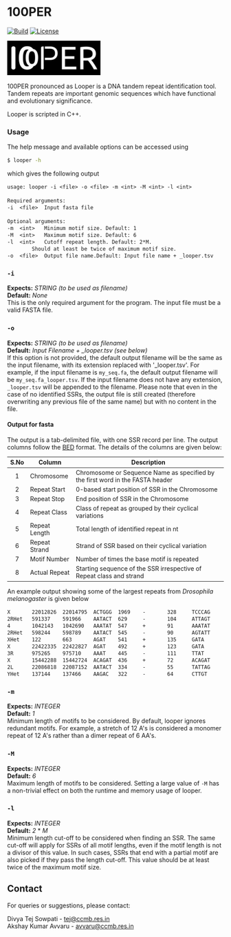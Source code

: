 # 100PER

[![Build](https://img.shields.io/badge/Build-passing-brightgreen.svg)]()
[![License](https://img.shields.io/badge/Licence-MIT-blue.svg)]()

<img src="./looper_logo.jpg" alt="logo" height="80"/>

100PER pronounced as Looper is a DNA tandem repeat identification tool. Tandem 
repeats are important genomic sequences which have functional and evolutionary 
significance.

Looper is scripted in C++. 

### Usage

The help message and available options can be accessed using
```bash
$ looper -h 
```
which gives the following output
```
usage: looper -i <file> -o <file> -m <int> -M <int> -l <int>

Required arguments: 
-i	<file>	Input fasta file

Optional arguments: 
-m	<int>	Minimum motif size. Default: 1
-M	<int>	Maximum motif size. Default: 6
-l	<int>	Cutoff repeat length. Default: 2*M.
 	 	Should at least be twice of maximum motif size.
-o	<file>	Output file name.Default: Input file name + _looper.tsv

```

### `-i`
**Expects:** *STRING (to be used as filename)*<br>
**Default:** *None*<br>
This is the only required argument for the program. The input file must be a 
valid FASTA file. 

### `-o`
**Expects:** *STRING (to be used as filename)*<br>
**Default:** *Input Filename + _looper.tsv (see below)*<br>
If this option is not provided, the default output filename will be the same as the input filename, with its extension replaced with '_looper.tsv'. For example, if the input filename is `my_seq.fa`, the default output filename will be `my_seq.fa_looper.tsv`. If the input filename does not have any extension, `_looper.tsv` will be appended to the filename. Please note that even in the case of no identified SSRs, the output file is still created (therefore overwriting any previous file of the same name) but with no content in the file.
#### Output for fasta
The output is a tab-delimited file, with one SSR record per line. 
The output columns follow the [BED](https://genome.ucsc.edu/FAQ/FAQformat.html) format. The details of the columns are given below:

| S.No | Column | Description |
|:----:| ------ | ----------- |
| 1 | Chromosome | Chromosome or Sequence Name as specified by the first word in the FASTA header |
| 2 | Repeat Start | 0-based start position of SSR in the Chromosome |
| 3 | Repeat Stop | End position of SSR in the Chromosome |
| 4 | Repeat Class | Class of repeat as grouped by their cyclical variations |
| 5 | Repeat Length | Total length of identified repeat in nt |
| 6 | Repeat Strand | Strand of SSR based on their cyclical variation |
| 7 | Motif Number | Number of times the base motif is repeated |
| 8 | Actual Repeat | Starting sequence of the SSR irrespective of Repeat class and strand|

An example output showing some of the largest repeats from *Drosophila melanogaster* is given below
```
X       22012826  22014795  ACTGGG  1969    -       328     TCCCAG
2RHet   591337    591966    AATACT  629     -       104     ATTAGT
4       1042143   1042690   AAATAT  547     +       91      AAATAT
2RHet   598244    598789    AATACT  545     -       90      AGTATT
XHet    122       663       AGAT    541     +       135     GATA
X       22422335  22422827  AGAT    492     +       123     GATA
3R      975265    975710    AAAT    445     -       111     TTAT
X       15442288  15442724  ACAGAT  436     +       72      ACAGAT
2L      22086818  22087152  AATACT  334     -       55      TATTAG
YHet    137144    137466    AAGAC   322     -       64      CTTGT
```

### `-m`
**Expects:** *INTEGER*<br>
**Default:** *1*<br>
Minimum length of motifs to be considered. By default, looper ignores redundant 
motifs. For example, a stretch of 12 A's is considered a monomer repeat of 12 
A's rather than a dimer repeat of 6 AA's. 

### `-M`
**Expects:** *INTEGER*<br>
**Default:** *6*<br>
Maximum length of motifs to be considered. Setting a large value of `-M` has a 
non-trivial effect on both the runtime and memory usage of looper.

### `-l`
**Expects:** *INTEGER*<br>
**Default:** *2* * *M*<br>
Minimum length cut-off to be considered when finding an SSR. The same cut-off 
will apply for SSRs of all motif lengths, even if the motif length is not a 
divisor of this value. In such cases, SSRs that end with a partial motif are 
also picked if they pass the length cut-off. This value should be at least twice
of the maximum motif size.

## Contact
For queries or suggestions, please contact:

Divya Tej Sowpati - <tej@ccmb.res.in><br>
Akshay Kumar Avvaru - <avvaru@ccmb.res.in>